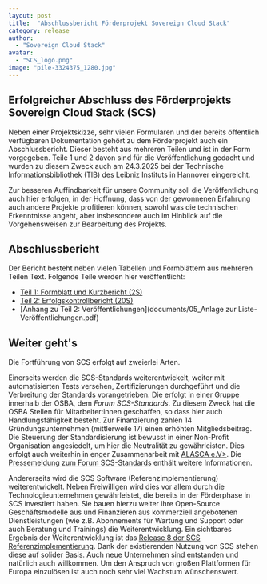 ```yaml
---
layout: post
title:  "Abschlussbericht Förderprojekt Sovereign Cloud Stack"
category: release
author:
  - "Sovereign Cloud Stack"
avatar:
  - "SCS_logo.png"
image: "pile-3324375_1280.jpg"
---
```

## Erfolgreicher Abschluss des Förderprojekts Sovereign Cloud Stack (SCS)

Neben einer Projektskizze, sehr vielen Formularen und der bereits öffentlich
verfügbaren Dokumentation gehört zu dem Förderprojekt auch ein
Abschlussbericht. Dieser besteht aus mehreren Teilen und ist in der Form
vorgegeben. Teile 1 und 2 davon sind für die Veröffentlichung gedacht und 
wurden zu diesem Zweck auch am 24.3.2025 bei der Technische 
Informationsbibliothek (TIB) des Leibniz Instituts in Hannover eingereicht.

Zur besseren Auffindbarkeit für unsere Community soll die Veröffentlichung
auch hier erfolgen, in der Hoffnung, dass von der gewonnenen Erfahrung
auch andere Projekte profitieren können, sowohl was die technischen
Erkenntnisse angeht, aber insbesondere auch im Hinblick auf die Vorgehensweisen
zur Bearbeitung des Projekts.

## Abschlussbericht

Der Bericht besteht neben vielen Tabellen und Formblättern aus mehreren Teilen Text.
Folgende Teile werden hier veröffentlicht:
* [Teil 1: Formblatt und Kurzbericht (2S)](documents/01_Schlussbericht-Teil1.pdf)
* [Teil 2: Erfolgskontrollbericht (20S)](documents/02_Schlussbericht-Teil2.pdf)
* [Anhang zu Teil 2: Veröffentlichungen](documents/05_Anlage zur Liste-Veröffentlichungen.pdf)

## Weiter geht's

Die Fortführung von SCS erfolgt auf zweierlei Arten.

Einerseits werden die SCS-Standards weiterentwickelt, weiter mit automatisierten
Tests versehen, Zertifizierungen durchgeführt und die Verbreitung der Standards
vorangetrieben. Die erfolgt in einer Gruppe innerhalb der OSBA, dem
*Forum SCS-Standards*. Zu diesem Zweck hat die OSBA Stellen für Mitarbeiter:innen
geschaffen, so dass hier auch Handlungsfähigkeit besteht. Zur Finanzierung zahlen
14 Gründungsunternehmen (mittlerweile 17) einen erhöhten Mitgliedsbeitrag.
Die Steuerung der Standardisierung ist bewusst in einer Non-Profit Organisation
angesiedelt, um hier die Neutralität zu gewährleisten. Dies erfolgt auch weiterhin
in enger Zusammenarbeit mit [ALASCA e.V>](https://alasca.cloud/).
Die [Pressemeldung zum Forum SCS-Standards](https://www.sovereigncloudstack.org/de/announcements/osba-forum-scs-standards/)
enthält weitere Informationen.

Andererseits wird die SCS Software (Referenzimplementierung) weiterentwickelt.
Neben Freiwilligen wird dies vor allem durch die Technologieunternehmen
gewährleistet, die bereits in der Förderphase in SCS investiert haben. Sie
bauen hierzu weiter ihre Open-Source Geschäftsmodelle aus und Finanzieren aus
kommerziell angebotenen Dienstleistungen (wie z.B. Abonnements für Wartung und
Support oder auch Beratung und Trainings) die Weiterentwicklung.
Ein sichtbares Ergebnis der Weiterentwicklung ist das [Release 8 der SCS
Referenzimplementierung](https://www.sovereigncloudstack.org/de/announcements/release8/).
Dank der existierenden Nutzung von SCS stehen diese auf solider Basis.
Auch neue Unternehmen sind entstanden und natürlich auch willkommen.
Um den Anspruch von großen Plattformen für Europa einzulösen ist auch noch
sehr viel Wachstum wünschenswert.
